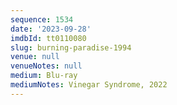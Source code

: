 ```yaml
---
sequence: 1534
date: '2023-09-28'
imdbId: tt0110080
slug: burning-paradise-1994
venue: null
venueNotes: null
medium: Blu-ray
mediumNotes: Vinegar Syndrome, 2022
---
```


